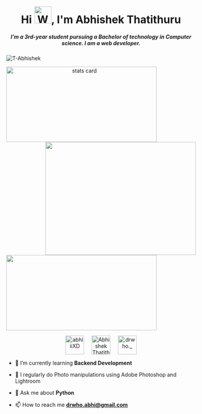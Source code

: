 <h1 align="center">Hi <img src="https://raw.githubusercontent.com/nixin72/nixin72/master/wave.gif" 
         alt="Waving hand animated gif"
         height="45"
         width="45" />, I'm Abhishek Thatithuru</h1>
<h5 align="center">
I’m a 3rd-year student pursuing a Bachelor of technology in Computer science. I am a web developer. 
</h5>
<p align="left"> <img src="https://komarev.com/ghpvc/?username=T-Abhishek&label=Profile%20views&color=0e75b6&style=flat" alt="T-Abhishek" /> </p>
<p>
<a align= "center" href="https://github.com/T-Abhishek">
<img alt= "stats card" height="200" width="400" src="https://github-readme-streak-stats.herokuapp.com/?user=T-Abhishek&theme=radical">
<img align="right" height="300" width="400" src="https://github.com/T-Abhishek/abhi/blob/main/giphy%20(1).gif?raw=true" /> </a>
</p>
<img height="200px" width="400" src="https://github-readme-stats.vercel.app/api?username=T-Abhishek&count_private=true&theme=radical&show_icons=true" />

<p align="center">
<a href="https://twitter.com/abhiiiXD" target="blank"><img align="center" src="https://img.icons8.com/cute-clipart/64/000000/twitter.png" alt="abhiiiXD" height="50" width="50" /></a> &nbsp;&nbsp;&nbsp;
<a href="/https://www.linkedin.com/in/abhishek-thatithuru-2700b6211/" target="blank"><img align="center" src="https://img.icons8.com/cute-clipart/64/000000/linkedin.png" alt="Abhishek Thatithuru" height="50" width="50" /></a>&nbsp;&nbsp;&nbsp;&nbsp;
<a href="https://instagram.com/drwho._" target="blank"><img align="center" src="https://img.icons8.com/cute-clipart/64/000000/instagram-new.png" alt="drwho._" height="50" width="50" /></a>
</p>

- 🌱 I’m currently learning **Backend Development**

- 📝 I regularly do Photo manipulations using Adobe Photoshop and Lightroom

- 💬 Ask me about **Python**

- 📫 How to reach me **drwho.abhi@gmail.com**
<br><br>
